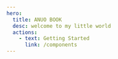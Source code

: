 ```yaml
---
hero:
  title: ANUO BOOK
  desc: welcome to my little world
  actions:
    - text: Getting Started
      link: /components
---
```

